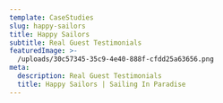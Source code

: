 ```yaml
---
template: CaseStudies
slug: happy-sailors
title: Happy Sailors
subtitle: Real Guest Testimonials
featuredImage: >-
  /uploads/30c57345-35c9-4e40-888f-cfdd25a63656.png
meta:
  description: Real Guest Testimonials
  title: Happy Sailors | Sailing In Paradise
---
```


